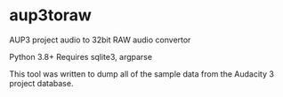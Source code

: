 # aup3toraw
AUP3 project audio to 32bit RAW audio convertor

Python 3.8+
Requires sqlite3, argparse

This tool was written to dump all of the sample data from the Audacity 3 project database. 

